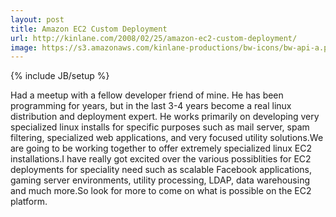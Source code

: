 ```yaml
---
layout: post
title: Amazon EC2 Custom Deployment
url: http://kinlane.com/2008/02/25/amazon-ec2-custom-deployment/
image: https://s3.amazonaws.com/kinlane-productions/bw-icons/bw-api-a.png
---
```

{% include JB/setup %}
Had a meetup with a fellow developer friend of mine.  He has been programming for years, but in the last 3-4 years become a real linux distribution and deployment expert.  He works primarily on developing very specialized linux installs for specific purposes such as mail server, spam filtering, specialized web applications, and very focused utility solutions.We are going to be working together to offer extremely specialized linux EC2 installations.I have really got excited over the various possiblities for EC2 deployments for speciality need such as scalable Facebook applications, gaming server environments, utility processing, LDAP, data warehousing and much more.So look for more to come on what is possible on the EC2 platform.